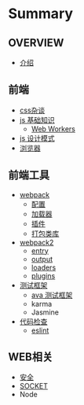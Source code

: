 # Summary

## OVERVIEW

* [介绍](README.md)

## 前端

* [css杂谈](前端/css/README.md)
* [js 基础知识](js-基础知识.md)
  * [Web Workers](web-workers.md)
* [js 设计模式](前端/js设计模式/README.md)
* [浏览器](前端/css/浏览器.md)

## 前端工具

* [webpack](前端工具/webpack/README.md)
  * [配置](前端工具/webpack/config.md)
  * [加载器](前端工具/webpack/loaders.md)
  * [插件](前端工具/webpack/plugins.md)
  * [打包类库](前端工具/webpack/打包类库.md)
* [webpack2](前端工具/webpack/webpack2.md)
  * [entry](前端工具/webpack/webpack2/entry.md)
  * [output](前端工具/webpack/webpack2/output.md)
  * [loaders](前端工具/webpack/webpack2/loaders.md)
  * [plugins](前端工具/webpack/webpack2/plugins.md)
* [测试框架](测试框架.md)
  * [ava 测试框架](ava-测试框架.md)
  * karma
  * Jasmine
* [代码检查](前端工具/代码检查/README.md)
  * [eslint](前端工具/代码检查/eslint.md)

## WEB相关

* [安全](web/security/README.md)
* [SOCKET](web/socket/README.md)
* Node

